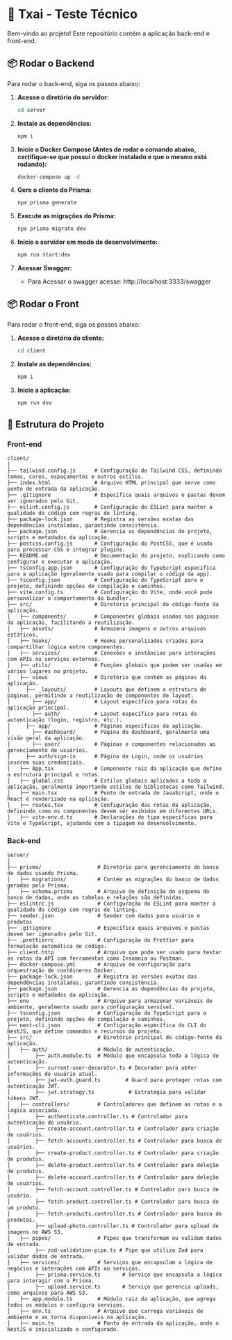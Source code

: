 # 🚀 Txai - Teste Técnico

Bem-vindo ao projeto! Este repositório contém a aplicação back-end e front-end.

## 📦 Rodar o Backend

Para rodar o back-end, siga os passos abaixo:

1. **Acesse o diretório do servidor:**
   ```bash
   cd server

2. **Instale as dependências:**
   ```bash
   npm i
    ```
   
3. **Inicie o Docker Compose (Antes de rodar o comando abaixo, certifique-se que possui o docker instalado e que o mesmo está rodando):**
   ```bash
   docker-compose up -d
   ```
   
4. **Gere o cliente do Prisma:**
   ```bash
   npx prisma generate
   
5. **Execute as migrações do Prisma:**
   ```bash
   npx prisma migrate dev
   
6. **Inicie o servidor em modo de desenvolvimento:**
   ```bash
   npm run start:dev

7. **Acessar Swagger:**
     - Para Acessar o swagger acesse: http://localhost:3333/swagger


## 📦 Rodar o Front

Para rodar o front-end, siga os passos abaixo:

1. **Acesse o diretório do cliente:**
   ```bash
   cd client

2. **Instale as dependências:**
   ```bash
   npm i

3. **Inicie a aplicação:**
   ```bash
   npm run dev


## 📂 Estrutura do Projeto

### Front-end
````shell
client/
│
├── tailwind.config.js      # Configuração do Tailwind CSS, definindo temas, cores, espaçamentos e outros estilos.
├── index.html              # Arquivo HTML principal que serve como ponto de entrada da aplicação.
├── .gitignore              # Especifica quais arquivos e pastas devem ser ignorados pelo Git.
├── eslint.config.js        # Configuração do ESLint para manter a qualidade do código com regras de linting.
├── package-lock.json       # Registra as versões exatas das dependências instaladas, garantindo consistência.
├── package.json            # Gerencia as dependências do projeto, scripts e metadados da aplicação.
├── postcss.config.js       # Configuração do PostCSS, que é usado para processar CSS e integrar plugins.
├── README.md               # Documentação do projeto, explicando como configurar e executar a aplicação.
├── tsconfig.app.json       # Configuração do TypeScript específica para a aplicação (geralmente usada para compilar o código da app).
├── tsconfig.json           # Configuração do TypeScript para o projeto, definindo opções de compilação e caminhos.
├── vite.config.ts          # Configuração do Vite, onde você pode personalizar o comportamento do bundler.
├── src/                    # Diretório principal do código-fonte da aplicação.
│   ├── components/         # Componentes globais usados nas páginas da aplicação, facilitando a reutilização.
│   ├── assets/             # Armazena imagens e outros arquivos estáticos.
│   ├── hooks/              # Hooks personalizados criados para compartilhar lógica entre componentes.
│   ├── services/           # Conexões e instâncias para interações com APIs ou serviços externos.
│   ├── utils/              # Funções globais que podem ser usadas em vários lugares no projeto.
│   ├── views               # Diretório que contém as páginas da aplicação.
│     ├── _layouts/         # Layouts que definem a estrutura de páginas, permitindo a reutilização de componentes de layout.
│       ├── app/            # Layout específico para rotas da aplicação principal.
│       ├── auth/           # Layout específico para rotas de autenticação (login, registro, etc.).
│     ├── app/              # Páginas específicas da aplicação.
│       ├── dashboard/      # Página do dashboard, geralmente uma visão geral da aplicação.
│       ├── user/           # Páginas e componentes relacionados ao gerenciamento de usuários.
│     ├── auth/sign-in      # Página de Login, onde os usuários inserem suas credenciais.
│   ├── App.tsx             # Componente raiz da aplicação que define a estrutura principal e rotas.
│   ├── global.css          # Estilos globais aplicados a toda a aplicação, geralmente importando estilos de bibliotecas como Tailwind.
│   ├── main.tsx            # Ponto de entrada do JavaScript, onde o React é renderizado na aplicação.
│   ├── routes.tsx          # Configuração das rotas da aplicação, definindo como os componentes devem ser exibidos em diferentes URLs.
│   ├── vite-env.d.ts       # Declarações de tipo específicas para Vite e TypeScript, ajudando com a tipagem no desenvolvimento.
````

### Back-end
````shell
server/
│
├── prisma/                  # Diretório para gerenciamento do banco de dados usando Prisma.
│   ├── migrations/          # Contém as migrações do banco de dados geradas pelo Prisma.
│   ├── schema.prisma        # Arquivo de definição do esquema do banco de dados, onde as tabelas e relações são definidas.
├── eslintrc.js              # Configuração do ESLint para manter a qualidade do código com regras de linting.
├── seeder.json              # Seeder com dados para usuário e produtos
├── .gitignore               # Especifica quais arquivos e pastas devem ser ignorados pelo Git.
├── .prettierrc              # Configuração do Prettier para formatação automática de código.
├── client.http              # Arquivo que pode ser usado para testar as rotas da API com ferramentas como Insomnia ou Postman.
├── docker-compose.yml       # Arquivo de configuração para orquestração de contêineres Docker.
├── package-lock.json        # Registra as versões exatas das dependências instaladas, garantindo consistência.
├── package.json             # Gerencia as dependências do projeto, scripts e metadados da aplicação.
├── env                      # Arquivo para armazenar variáveis de ambiente, geralmente usado para configuração sensível.
├── tsconfig.json            # Configuração do TypeScript para o projeto, definindo opções de compilação e caminhos.
├── nest-cli.json            # Configuração específica do CLI do NestJS, que define comandos e recursos do projeto.
├── src/                     # Diretório principal do código-fonte da aplicação.
│   ├── auth/                # Módulo de autenticação.
│        ├── auth.module.ts  # Módulo que encapsula toda a lógica de autenticação.
│        ├── current-user-decorator.ts # Decorador para obter informações do usuário atual.
│        ├── jwt-auth.guard.ts        # Guard para proteger rotas com autenticação JWT.
│        ├── jwt.strategy.ts           # Estratégia para validar tokens JWT.
│   ├── controllers/         # Controladores que definem as rotas e a lógica associada.
│        ├── authenticate.controller.ts # Controlador para autenticação do usuário.
│        ├── create-account.controller.ts # Controlador para criação de usuários.
│        ├── fetch-accounts.controller.ts # Controlador para busca de usuários.
│        ├── create-product.controller.ts # Controlador para criação de produtos.
│        ├── delete-product.controller.ts # Controlador para deleção de produtos.
│        ├── delete-account.controller.ts # Controlador para deleção de usuários.
│        ├── fetch-account.controller.ts # Controlador para busca de usuário.
│        ├── fetch-product.controller.ts # Controlador para busca de um produto.
│        ├── fetch-products.controller.ts # Controlador para busca de produtos.
│        ├── upload-photo.controller.ts # Controlador para upload de imagens no AWS S3.
│   ├── pipes/               # Pipes que transformam ou validam dados de entrada.
│        ├── zod-validation-pipe.ts # Pipe que utiliza Zod para validar dados de entrada.
│   ├── services/            # Serviços que encapsulam a lógica de negócios e interações com APIs ou serviços.
│        ├── prisma.service.ts       # Serviço que encapsula a lógica para interagir com o Prisma.
│        ├── upload.service.ts       # Serviço que gerencia uploads, como arquivos para AWS S3.
│   ├── app.module.ts        # Módulo raiz da aplicação, que agrega todos os módulos e configura serviços.
│   ├── env.ts               # Arquivo que carrega variáveis de ambiente e as torna disponíveis na aplicação.
│   ├── main.ts              # Ponto de entrada da aplicação, onde o NestJS é inicializado e configurado.
````


